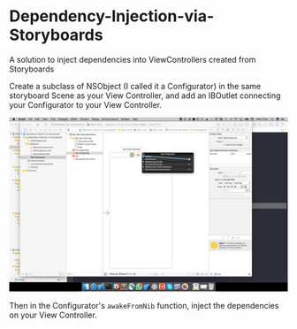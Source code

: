 # Dependency-Injection-via-Storyboards
A solution to inject dependencies into ViewControllers created from Storyboards

Create a subclass of NSObject (I called it a Configurator) in the same storyboard Scene as your 
View Controller, and add an IBOutlet connecting your Configurator to your View Controller.

![Screenshot showing how to connect Configurator and View Controller in a IB Storyboard](screenshot.png)

Then in the Configurator's `awakeFromNib` function, inject the dependencies on your View Controller.
